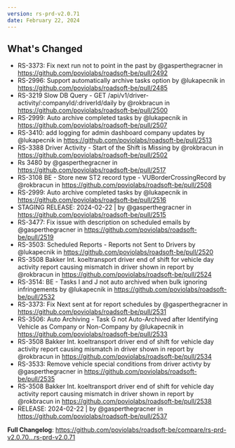```yaml
---
version: rs-prd-v2.0.71
date: February 22, 2024
---
```


## What's Changed
* RS-3373: Fix next run not to point in the past by @gasperthegracner in https://github.com/poviolabs/roadsoft-be/pull/2492
* RS-2996: Support automatically archive tasks option by @lukapecnik in https://github.com/poviolabs/roadsoft-be/pull/2485
* RS-3219 Slow DB Query - GET /api/v1/driver-activity/:companyId/:driverId/daily by @rokbracun in https://github.com/poviolabs/roadsoft-be/pull/2500
* RS-2999: Auto archive completed tasks by @lukapecnik in https://github.com/poviolabs/roadsoft-be/pull/2507
* RS-3410: add logging for admin dashboard company updates by @lukapecnik in https://github.com/poviolabs/roadsoft-be/pull/2513
* RS-3388 Driver Activity - Start of the Shift is Missing by @rokbracun in https://github.com/poviolabs/roadsoft-be/pull/2502
* Rs 3480 by @gasperthegracner in https://github.com/poviolabs/roadsoft-be/pull/2517
* RS-3108 BE - Store new ST2 record type - VUBorderCrossingRecord by @rokbracun in https://github.com/poviolabs/roadsoft-be/pull/2508
* RS-2999: Auto archive completed tasks by @lukapecnik in https://github.com/poviolabs/roadsoft-be/pull/2516
* STAGING RELEASE: 2024-02-22 | by @gasperthegracner in https://github.com/poviolabs/roadsoft-be/pull/2515
* RS-3477: Fix issue with description on scheduled emails by @gasperthegracner in https://github.com/poviolabs/roadsoft-be/pull/2519
* RS-3503: Scheduled Reports - Reports not Sent to Drivers by @lukapecnik in https://github.com/poviolabs/roadsoft-be/pull/2520
* RS-3508 Bakker Int. koeltransport driver end of shift for vehicle day activity report causing mismatch in driver shown in report by @rokbracun in https://github.com/poviolabs/roadsoft-be/pull/2524
* RS-3514: BE - Tasks I and J not auto archived when bulk ignoring infringements by @lukapecnik in https://github.com/poviolabs/roadsoft-be/pull/2532
* RS-3373: Fix Next sent at for report schedules by @gasperthegracner in https://github.com/poviolabs/roadsoft-be/pull/2531
* RS-3506: Auto Archiving - Task G not Auto-Archived after Identifying Vehicle as Company or Non-Company by @lukapecnik in https://github.com/poviolabs/roadsoft-be/pull/2533
* RS-3508 Bakker Int. koeltransport driver end of shift for vehicle day activity report causing mismatch in driver shown in report by @rokbracun in https://github.com/poviolabs/roadsoft-be/pull/2534
* RS-3533: Remove vehicle special conditions from driver activty by @gasperthegracner in https://github.com/poviolabs/roadsoft-be/pull/2535
* RS-3508 Bakker Int. koeltransport driver end of shift for vehicle day activity report causing mismatch in driver shown in report by @rokbracun in https://github.com/poviolabs/roadsoft-be/pull/2538
* RELEASE: 2024-02-22 | by @gasperthegracner in https://github.com/poviolabs/roadsoft-be/pull/2537


**Full Changelog**: https://github.com/poviolabs/roadsoft-be/compare/rs-prd-v2.0.70...rs-prd-v2.0.71